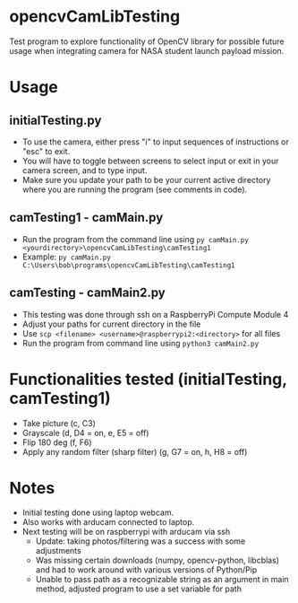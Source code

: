 # opencvCamLibTesting
Test program to explore functionality of OpenCV library for possible future usage when integrating camera for NASA student launch payload mission. 

# Usage
## initialTesting.py
- To use the camera, either press "i" to input sequences of instructions or "esc" to exit. 
- You will have to toggle between screens to select input or exit in your camera screen, and to type input.
- Make sure you update your path to be your current active directory where you are running the program (see comments in code).
## camTesting1 - camMain.py
- Run the program from the command line using 
  ```py camMain.py <yourdirectory>\opencvCamLibTesting\camTesting1```
- Example: ```py camMain.py C:\Users\bob\programs\opencvCamLibTesting\camTesting1```
## camTesting - camMain2.py
- This testing was done through ssh on a RaspberryPi Compute Module 4
- Adjust your paths for current directory in the file
- Use ```scp <filename> <username>@raspberrypi2:<directory>``` for all files
- Run the program from command line using 
```python3 camMain2.py```


# Functionalities tested (initialTesting, camTesting1)
- Take picture (c, C3)
- Grayscale (d, D4 = on, e, E5 = off)
- Flip 180 deg (f, F6)
- Apply any random filter (sharp filter) (g, G7 = on, h, H8 = off)

# Notes
- Initial testing done using laptop webcam.
- Also works with arducam connected to laptop.
- Next testing will be on raspberrypi with arducam via ssh
  - Update: taking photos/filtering was a success with some adjustments
  - Was missing certain downloads (numpy, opencv-python, libcblas) and had to work around with various versions of Python/Pip
  - Unable to pass path as a recognizable string as an argument in main method, adjusted program to use a set variable for path

